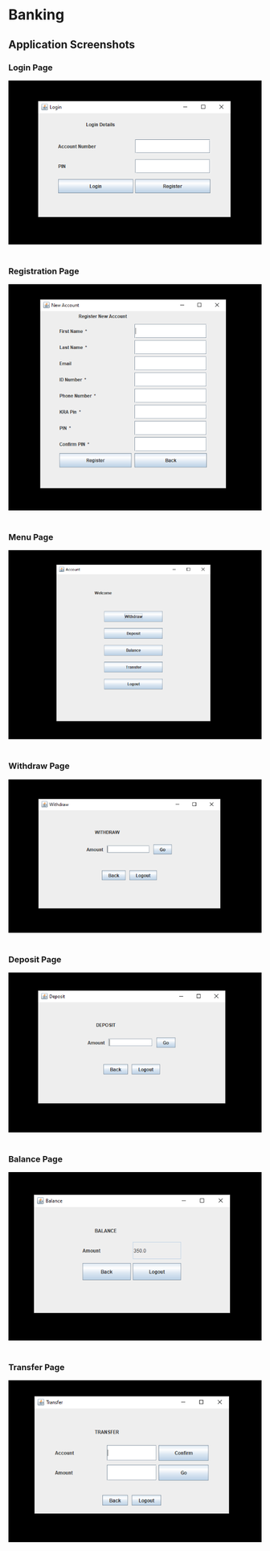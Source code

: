 # Banking
## Application Screenshots
### Login Page
![LOGIN](https://github.com/Georgina7/Banking/blob/master/Images/Login.PNG)
<br/><br/>
### Registration Page
![](https://github.com/Georgina7/Banking/blob/master/Images/Registration.PNG)
<br/><br/>
### Menu Page
![](https://github.com/Georgina7/Banking/blob/master/Images/AppLanding.PNG)
<br/><br/>
### Withdraw Page
![](https://github.com/Georgina7/Banking/blob/master/Images/Withdraw.PNG)
<br/><br/>
### Deposit Page
![](https://github.com/Georgina7/Banking/blob/master/Images/Deposit.PNG)
<br/><br/>
### Balance Page
![](https://github.com/Georgina7/Banking/blob/master/Images/Balance.PNG)
<br/><br/>
### Transfer Page
![](https://github.com/Georgina7/Banking/blob/master/Images/Transfer.PNG)
